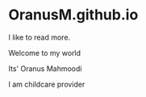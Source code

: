 # OranusM.github.io
I like to read more.

Welcome to my world


Its' Oranus Mahmoodi

I am childcare provider
